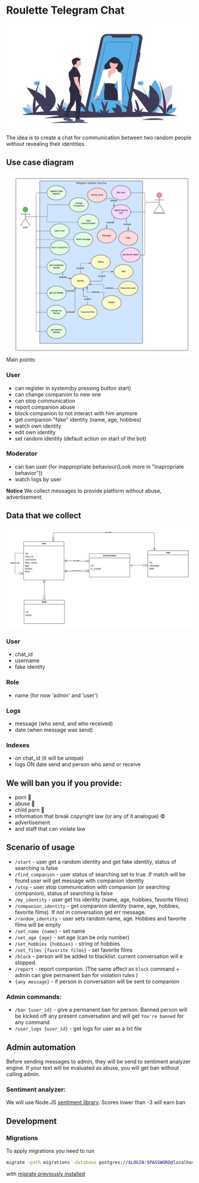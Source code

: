 # Roulette Telegram Chat

![Man speaking with women](./docs/logo.png)
The idea is to create a chat for communication between two random people without revealing their identities.

## Use case diagram

![Interaction between user, moderator and system](./docs/useCase.png)
Main points:

### User

- can register in system(by pressing button start)
- can change companion to new one
- can stop communication
- report companion abuse
- block companion to not interact with him anymore
- get companion "fake" identity (name, age, hobbies)
- watch own identity
- edit own identity
- set random identity (default action on start of the bot)

### Moderator

- can ban user (for inappropriate behaviour(Look more in "inapropriate behavior"))
- watch logs by user

**Notice**
We collect messages to provide platform without abuse, advertisement.

## Data that we collect

![Er diagram with 3 enteties](./docs/ER.png)

### User

- chat_id
- username
- fake identity

### Role

- name (for now 'admin' and 'user')

### Logs

- message (who send, and who received)
- date (when message was send)

### Indexes

- on chat_id (it will be unique)
- logs ON date send and person who send or receive

## We will ban you if you provide:

- porn 🔞
- abuse 🔫
- child porn 👶
- information that break copyright law (or any of it analogue) ©
- advertisement
- and staff that can violate law

## Scenario of usage

- `/start` - user get a random identity and get fake identity, status of searching is false
- `/find_companion` - user status of searching set to true. If match will be found user will get message with companion identity
- `/stop` - user stop communication with companion (or searching companion), status of searching is false
- `/my_identity` - user get his identity (name, age, hobbies, favorite films)
- `/companion_identity` - get companion identity (name, age, hobbies, favorite films). If not in conversation get err message.
- `/random_identity` - user sets random name, age. Hobbies and favorite films will be empty
- `/set_name {name}` - set name
- `/set_age {age}` - set age (can be only number)
- `/set_hobbies {hobbies}` - string of hobbies
- `/set_films {favorite films}` - set favorite films
- `/block` - person will be added to blacklist. current conversation will e stopped.
- `/report` - report companion. (The same affect as `block` command + admin can give permanent ban for violation rules )
- `{any message}` - if person in conversation will be sent to companion

### Admin commands:

- `/ban {user_id}` - give a permanent ban for person. Banned person will be kicked off any present conversation and will get `You're banned` for any command
- `/user_logs {user_id}` - get logs for user as a txt file

## Admin automation

Before sending messages to admin, they will be send to sentiment analyzer engine. If your text will be evaluated as abuse, you will get ban without calling admin.

### Sentiment analyzer:

We will use Node.JS [sentiment library](https://github.com/thisandagain/sentiment). Scores lower than -3 will earn ban

## Development

### Migrations

To apply migrations you need to run

```bash
migrate -path migrations -database postgres://$LOGIN:$PASSWORD@localhost:5432/postgres?sslmode=disable up
```

with [migrate previously installed](https://github.com/golang-migrate/migrate/tree/master/cmd/migrate#installation)
